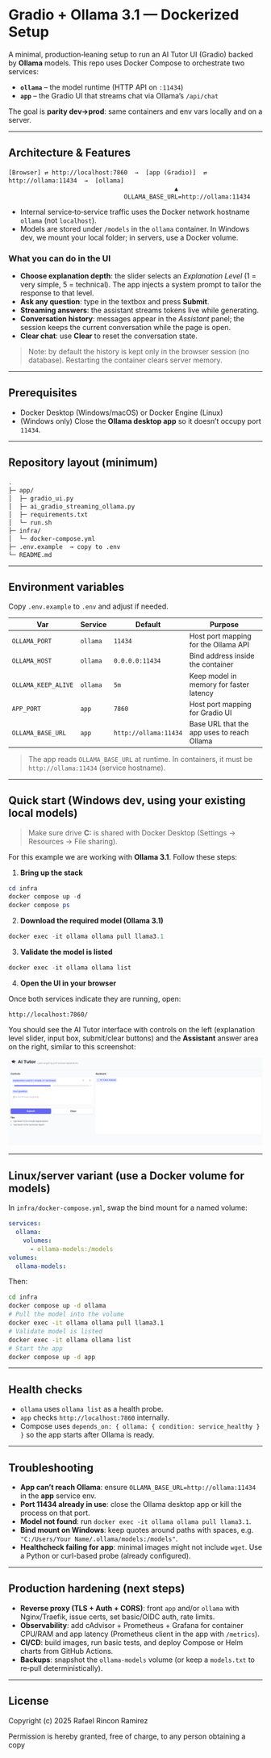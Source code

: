 # Gradio + Ollama 3.1 — Dockerized Setup

A minimal, production‑leaning setup to run an AI Tutor UI (Gradio) backed by **Ollama** models. This repo uses Docker Compose to orchestrate two services:

* **`ollama`** – the model runtime (HTTP API on `:11434`)
* **`app`** – the Gradio UI that streams chat via Ollama’s `/api/chat`

The goal is **parity dev→prod**: same containers and env vars locally and on a server.

---

## Architecture & Features

```
[Browser] ⇄ http://localhost:7860  →  [app (Gradio)]  ⇄  http://ollama:11434  →  [ollama]
                                              ▲
                                OLLAMA_BASE_URL=http://ollama:11434
```

* Internal service‑to‑service traffic uses the Docker network hostname `ollama` (not `localhost`).
* Models are stored under `/models` in the `ollama` container. In Windows dev, we mount your local folder; in servers, use a Docker volume.

### What you can do in the UI

* **Choose explanation depth**: the slider selects an *Explanation Level* (1 = very simple, 5 = technical). The app injects a system prompt to tailor the response to that level.
* **Ask any question**: type in the textbox and press **Submit**.
* **Streaming answers**: the assistant streams tokens live while generating.
* **Conversation history**: messages appear in the *Assistant* panel; the session keeps the current conversation while the page is open.
* **Clear chat**: use **Clear** to reset the conversation state.

> Note: by default the history is kept only in the browser session (no database). Restarting the container clears server memory.

---

## Prerequisites

* Docker Desktop (Windows/macOS) or Docker Engine (Linux)
* (Windows only) Close the **Ollama desktop app** so it doesn’t occupy port `11434`.

---

## Repository layout (minimum)

```
.
├─ app/
│  ├─ gradio_ui.py
│  ├─ ai_gradio_streaming_ollama.py
│  ├─ requirements.txt
│  └─ run.sh
├─ infra/
│  └─ docker-compose.yml
├─ .env.example  → copy to .env
└─ README.md
```

---

## Environment variables

Copy `.env.example` to `.env` and adjust if needed.

| Var                 | Service  | Default               | Purpose                                    |
| ------------------- | -------- | --------------------- | ------------------------------------------ |
| `OLLAMA_PORT`       | `ollama` | `11434`               | Host port mapping for the Ollama API       |
| `OLLAMA_HOST`       | `ollama` | `0.0.0.0:11434`       | Bind address inside the container          |
| `OLLAMA_KEEP_ALIVE` | `ollama` | `5m`                  | Keep model in memory for faster latency    |
| `APP_PORT`          | `app`    | `7860`                | Host port mapping for Gradio UI            |
| `OLLAMA_BASE_URL`   | `app`    | `http://ollama:11434` | Base URL that the app uses to reach Ollama |

> The app reads `OLLAMA_BASE_URL` at runtime. In containers, it must be `http://ollama:11434` (service hostname).

---

## Quick start (Windows dev, using your existing local models)

> Make sure drive **C:** is shared with Docker Desktop (Settings → Resources → File sharing).

For this example we are working with **Ollama 3.1**. Follow these steps:

1. **Bring up the stack**

```powershell
cd infra
docker compose up -d
docker compose ps
```

2. **Download the required model (Ollama 3.1)**

```powershell
docker exec -it ollama ollama pull llama3.1
```

3. **Validate the model is listed**

```powershell
docker exec -it ollama ollama list
```

4. **Open the UI in your browser**

Once both services indicate they are running, open:

```
http://localhost:7860/
```

You should see the AI Tutor interface with controls on the left (explanation level slider, input box, submit/clear buttons) and the **Assistant** answer area on the right, similar to this screenshot:

![AI Tutor UI](docs/ai-tutor-app.png)

---

## Linux/server variant (use a Docker **volume** for models)

In `infra/docker-compose.yml`, swap the bind mount for a named volume:

```yaml
services:
  ollama:
    volumes:
      - ollama-models:/models
volumes:
  ollama-models:
```

Then:

```bash
cd infra
docker compose up -d ollama
# Pull the model into the volume
docker exec -it ollama ollama pull llama3.1
# Validate model is listed
docker exec -it ollama ollama list
# Start the app
docker compose up -d app
```
---

## Health checks

* `ollama` uses `ollama list` as a health probe.
* `app` checks `http://localhost:7860` internally.
* Compose uses `depends_on: { ollama: { condition: service_healthy } }` so the app starts after Ollama is ready.

---

## Troubleshooting

* **App can’t reach Ollama**: ensure `OLLAMA_BASE_URL=http://ollama:11434` in the **app** service env.
* **Port 11434 already in use**: close the Ollama desktop app or kill the process on that port.
* **Model not found**: run `docker exec -it ollama ollama pull llama3.1`.
* **Bind mount on Windows**: keep quotes around paths with spaces, e.g. `"C:/Users/Your Name/.ollama/models:/models"`.
* **Healthcheck failing for app**: minimal images might not include `wget`. Use a Python or curl-based probe (already configured).

---

## Production hardening (next steps)

* **Reverse proxy (TLS + Auth + CORS)**: front `app` and/or `ollama` with Nginx/Traefik, issue certs, set basic/OIDC auth, rate limits.
* **Observability**: add cAdvisor + Prometheus + Grafana for container CPU/RAM and app latency (Prometheus client in the app with `/metrics`).
* **CI/CD**: build images, run basic tests, and deploy Compose or Helm charts from GitHub Actions.
* **Backups**: snapshot the `ollama-models` volume (or keep a `models.txt` to re‑pull deterministically).

---

## License


Copyright (c) 2025 Rafael Rincon Ramirez

Permission is hereby granted, free of charge, to any person obtaining a copy
